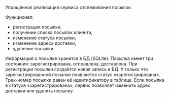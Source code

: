 Упрощённая реализация сервиса отслеживания посылок.

Функционал:
- регистрация посылки,
- получение списка посылок клиента,
- изменение статуса посылки,
- изменение адреса доставки,
- удаление посылки.
  
Информация о посылке хранится в БД (SQLite). Посылка имеет три состояния: зарегистрирована, отправлена, доставлена. При регистрации посылки создаётся новая запись в БД.
У только что зарегистрированной посылки появляется статус «зарегистрирована». Трек-номер посылки равен её идентификатору в таблице.
Если посылка в статусе «зарегистрирована», сервис позволяет изменить адрес доставки или удалить посылку.
